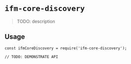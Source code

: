# `ifm-core-discovery`

> TODO: description

## Usage

```
const ifmCoreDiscovery = require('ifm-core-discovery');

// TODO: DEMONSTRATE API
```
